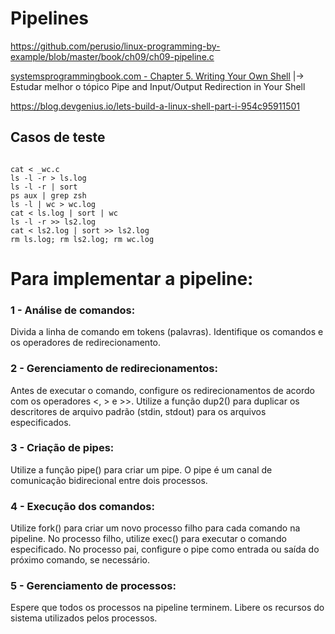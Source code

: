 # Pipelines

https://github.com/perusio/linux-programming-by-example/blob/master/book/ch09/ch09-pipeline.c

[systemsprogrammingbook.com - Chapter 5. Writing Your Own Shell](https://www.cs.purdue.edu/homes/grr/SystemsProgrammingBook/Book/Chapter5-WritingYourOwnShell.pdf )
|-> Estudar melhor o tópico Pipe and Input/Output Redirection in Your Shell


https://blog.devgenius.io/lets-build-a-linux-shell-part-i-954c95911501

## Casos de teste 

```shel 

cat < _wc.c
ls -l -r > ls.log
ls -l -r | sort
ps aux | grep zsh
ls -l | wc > wc.log
cat < ls.log | sort | wc
ls -l -r >> ls2.log
cat < ls2.log | sort >> ls2.log
rm ls.log; rm ls2.log; rm wc.log

 ``` 


# Para implementar a pipeline:

### 1 - Análise de comandos:

Divida a linha de comando em tokens (palavras).
Identifique os comandos e os operadores de redirecionamento.

### 2 - Gerenciamento de redirecionamentos:

Antes de executar o comando, configure os redirecionamentos de acordo com os operadores <, > e >>.
Utilize a função dup2() para duplicar os descritores de arquivo padrão (stdin, stdout) para os arquivos especificados.

### 3 - Criação de pipes:

Utilize a função pipe() para criar um pipe.
O pipe é um canal de comunicação bidirecional entre dois processos.

### 4 - Execução dos comandos:

Utilize fork() para criar um novo processo filho para cada comando na pipeline.
No processo filho, utilize exec() para executar o comando especificado.
No processo pai, configure o pipe como entrada ou saída do próximo comando, se necessário.


### 5 - Gerenciamento de processos:

Espere que todos os processos na pipeline terminem.
Libere os recursos do sistema utilizados pelos processos.
